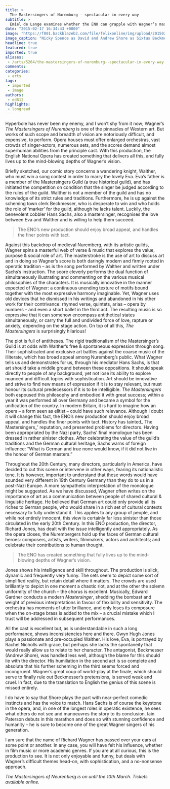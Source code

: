 ```yaml
---
title: >
  The Mastersingers of Nuremburg – spectacular in every way
subtitle: >
  Emiel de Lange examines whether the ENO can grapple with Wagner’s masterpiece
date: "2015-02-17 16:34:43 +0000"
image: "https://f001.backblazeb2.com/file/felixonline/img/upload/201502171631-ps3110-6ef9fa56-2b78-4557-9c8b-66ca1465ce56-2060x1236.jpeg"
image_caption: "Nicky Spence as David and Andrew Shore as Sixtus Beckmesser in Wagner’s The Mastersingers of Nuremberg at the London Coliseum. "
headline: true
featured: true
imported: true
aliases:
 - /arts/5264/the-mastersingers-of-nuremburg--spectacular-in-every-way
comments:
categories:
 - arts
tags:
 - imported
 - image
authors:
 - ed812
highlights:
 - longread
---
```


Hyperbole has never been my enemy, and I won’t shy from it now; Wagner’s _The Mastersingers of Nuremberg_ is one of the pinnacles of Western art. But works of such scope and breadth of vision are notoriously difficult, and expensive, to perform. Opera houses must offer enlarged orchestras, vast crowds of singer-actors, numerous sets, and the scores demand almost superhuman abilities from the principle cast. With this production, the English National Opera has created something that delivers all this, and fully lives up to the mind-blowing depths of Wagner’s vision.

Briefly sketched, our comic story concerns a wandering knight, Walther, who must win a song contest in order to marry the lovely Eva. Eva’s father is a member of the Mastersingers Guild (a true historical guild), and has initiated the competition on condition that the singer be judged according to the rules of the guild. Walther is not a member of the guild and has no knowledge of its strict rules and traditions. Furthermore, he is up against the scheming town clerk Beckmesser, who is desperate to win and who holds the role of ‘marker’ for the guild, although he lacks talent. Luckily, the benevolent cobbler Hans Sachs, also a mastersinger, recognises the love between Eva and Walther and is willing to help them succeed.

> The ENO’s new production should enjoy broad appeal, and handles the finer points with tact.

Against this backdrop of medieval Nuremberg, with its artistic guilds, Wagner spins a masterful web of verse & music that explores the value, purpose & social role of art. The masterstroke is the use of art to discuss art and in doing so Wagner’s score is both daringly modern and firmly rooted in operatic tradition – as is the song performed by Walther and written under Sachs’s instruction. The score cleverly performs the dual function of simultaneously illustrating and commenting on the various musical philosophies of the characters. It is musically innovative in the manner expected of Wagner: a continuous unending texture of motifs bound together with the most expressive harmony imaginable. Yet, Wagner uses old devices that he dismissed in his writings and abandoned in his other work for their contrivance: rhymed verse, quintets, arias – opera by numbers – and even a short ballet in the third act. The resulting music is so expressive that it can somehow encompass antithetical states simultaneously, or carry the full and undivided force of love, rapture or anxiety, depending on the stage action. On top of all this, _The Mastersingers_ is surprisingly hilarious!

The plot is full of antitheses. The rigid traditionalism of the Mastersinger’s Guild is at odds with Walther’s free & spontaneous expression through song. Their sophisticated and exclusive art battles against the coarse music of the illiterate, which has broad appeal among Nuremberg’s public. What Wagner tells us and demonstrates for us, through his mediator Hans Sachs, is that art should take a middle ground between these oppositions. It should speak directly to people of any background, yet not lose its ability to explore nuanced and difficult topics with sophistication. Art should be innovative and strive to find new means of expression if it is to stay relevant, but must honour its cultural predecessors if it is to be intelligible. _The Mastersingers_ both espoused this philosophy and embodied it with great success; within a year it was performed all over Germany and became a symbol for the unification of the country. In modern Britain, it is hard to imagine how an opera – a form seen as elitist – could have such relevance. Although I doubt it will change this fact, the ENO’s new production should enjoy broad appeal, and handles the finer points with tact. History has tainted_ The Mastersingers_’ reputation, and presented problems for directors. Having been appropriated by the Nazi party, Sachs’ final monologue has been dressed in rather sinister clothes. After celebrating the value of the guild’s traditions and the German cultural heritage, Sachs warns of foreign influence: “What is German and true none would know, if it did not live in the honour of German masters.”

Throughout the 20th Century, many directors, particularly in America, have decided to cut this scene or intervene in other ways, fearing its nationalistic tone. It is however, important to understand that these words would have sounded very different in 19th Century Germany than they do to us in a post-Nazi Europe. A more sympathetic interpretation of the monologue might be suggested. As we have discussed, Wagner often writes on the importance of art as a communication between people of shared cultural & linguistic heritage. He believed that German art could only provide all its riches to German people, who would share in a rich set of cultural contexts necessary to fully understand it. This applies to any group of people, and while not entirely innocent, this view is certainly far less sinister than those circulated in the early 20th Century. In this ENO production, the director, Richard Jones, has dealt with the issue intelligently and appropriately. As the opera closes, the Nurembergers hold up the faces of German cultural heroes: composers, artists, writers, filmmakers, actors and architects; and celebrate their contributions to human thought.

> The ENO has created something that fully lives up to the mind-blowing depths of Wagner’s vision.

Jones shows his intelligence and skill throughout. The production is slick, dynamic and frequently very funny. The sets seem to depict some sort of simplified reality, but retain detail where it matters. The crowds are used brilliantly to depict in one moment a chaotic riot, and at the other the solemn uniformity of the church – the chorus is excellent. Musically, Edward Gardner conducts a modern _Mastersinger_, shedding the bombast and weight of previous interpretations in favour of flexibility and sensitivity. The orchestra has moments of utter brilliance, and only loses its composure when the on-stage brass is added to the mix – a crucial mistake which I trust will be addressed in subsequent performances.

All the cast is excellent but, as is understandable in such a long performance, shows inconsistencies here and there. Gwyn Hugh Jones plays a passionate and pre-occupied Walther. His love, Eva, is portrayed by Rachel Nicholls with grace, but perhaps she lacks the spontaneity that would really allow us to relate to her character. The antagonist, Beckmesser (Andrew Shore), was handled less well, although the blame for this should lie with the director. His humiliation in the second act is so complete and absolute that his further scheming in the third seems forced and incongruent. Wagner’s great coup of world-play at the finale, which should serve to finally rule out Beckmesser’s pretensions, is served weak and cruel. In fact, due to the translation to English the genius of this scene is missed entirely.

I do have to say that Shore plays the part with near-perfect comedic instincts and has the voice to match. Hans Sachs is of course the keystone in the opera, and, in one of the longest roles in operatic existence, he sees what others do not see and manoeuvres the story to its conclusion. Iain Paterson debuts in this marathon and does so with stunning confidence and humanity – he is sure to become one of the great Wagner singers of his generation.

I am sure that the name of Richard Wagner has passed over your ears at some point or another. In any case, you will have felt his influence, whether in film music or more academic genres. If you are at all curious, this is the production to see. It is not only enjoyable and funny, but deals with Wagner’s difficult themes head-on, with sophistication, and a no-nonsense approach.

_The Mastersingers of Neurenberg is on until the 10th March. Tickets available online._
